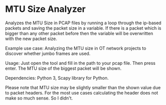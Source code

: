 # MTU Size Analyzer
 Analyzes the MTU Size in PCAP files by running a loop through the ip-based packets and saving the packet size in a variable. If there is a packet which is bigger than any other packet before then the variable will be overwritten with the new packet size.

 Example use case: Analyzing the MTU size in OT network projects to discover whether jumbo frames are used.

 Usage: Just open the tool and fill in the path to your pcap file. Then press enter. The MTU size of the biggest packet will be shown.

 Dependencies: Python 3, Scapy library for Python.

 Please note that MTU size may be slightly smaller than the shown value due to packet headers. For the most use cases calculating the header does not make so much sense. So I didn't.
 
